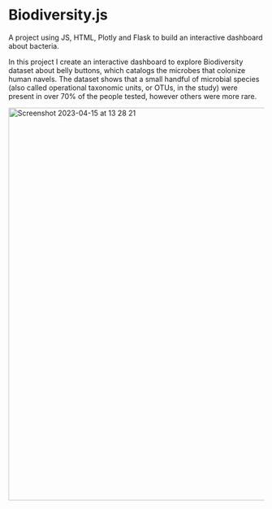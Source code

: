 # Biodiversity.js

A project using JS, HTML, Plotly and Flask to build an interactive dashboard about bacteria.

In this project I create an interactive dashboard to explore Biodiversity dataset about belly buttons, which catalogs the microbes that colonize human navels. The dataset shows that a small handful of microbial species (also called operational taxonomic units, or OTUs, in the study) were present in over 70% of the people tested, however others were more rare. 

<img width="774" alt="Screenshot 2023-04-15 at 13 28 21" src="https://user-images.githubusercontent.com/115706722/232223575-10391735-6c2b-4236-b19c-2464117b3c36.png">
